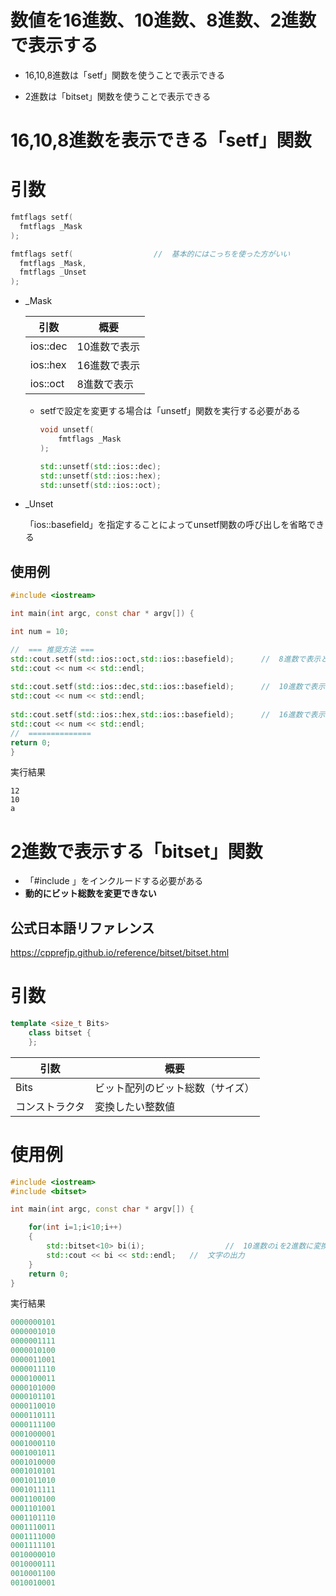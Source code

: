 # 数値を16進数、10進数、8進数、2進数で表示する

- 16,10,8進数は「setf」関数を使うことで表示できる

- 2進数は「bitset」関数を使うことで表示できる

# 16,10,8進数を表示できる「setf」関数

# 引数

```c++
fmtflags setf(
  fmtflags _Mask
);

fmtflags setf(					//	基本的にはこっちを使った方がいい
  fmtflags _Mask,
  fmtflags _Unset
);
```

- _Mask

  | 引数     | 概要         |
  | -------- | ------------ |
  | ios::dec | 10進数で表示 |
  | ios::hex | 16進数で表示 |
  | ios::oct | 8進数で表示  |

  - setfで設定を変更する場合は「unsetf」関数を実行する必要がある

    ```c++
    void unsetf(
    	fmtflags _Mask
    );
    ```

    ```c++
    std::unsetf(std::ios::dec);
    std::unsetf(std::ios::hex);
    std::unsetf(std::ios::oct);
    ```

    

- _Unset

  「ios::basefield」を指定することによってunsetf関数の呼び出しを省略できる

## 使用例

```c++
#include <iostream>

int main(int argc, const char * argv[]) {

int num = 10;

//  === 推奨方法 ===
std::cout.setf(std::ios::oct,std::ios::basefield);      //  8進数で表示とunsetf関数の呼び出しを省略
std::cout << num << std::endl;
    
std::cout.setf(std::ios::dec,std::ios::basefield);      //  10進数で表示とunsetf関数の呼び出しを省略
std::cout << num << std::endl;
    
std::cout.setf(std::ios::hex,std::ios::basefield);      //  16進数で表示とunsetf関数の呼び出しを省略
std::cout << num << std::endl;
//  ==============
return 0;
}

```

実行結果

```
12
10
a
```



# 2進数で表示する「bitset」関数

- 「#include <bitset>」をインクルードする必要がある
- **動的にビット総数を変更できない**

## 公式日本語リファレンス

https://cpprefjp.github.io/reference/bitset/bitset.html

# 引数

```c++
template <size_t Bits>
    class bitset {
    };
```



| 引数           | 概要                             |
| -------------- | -------------------------------- |
| Bits           | ビット配列のビット総数（サイズ） |
| コンストラクタ | 変換したい整数値                 |



# 使用例

```c++
#include <iostream>
#include <bitset>

int main(int argc, const char * argv[]) {

    for(int i=1;i<10;i++)
    {
        std::bitset<10> bi(i);					//	10進数のiを2進数に変換
        std::cout << bi << std::endl;   //  文字の出力
    }
    return 0;
}

```

実行結果

```c++
0000000101
0000001010
0000001111
0000010100
0000011001
0000011110
0000100011
0000101000
0000101101
0000110010
0000110111
0000111100
0001000001
0001000110
0001001011
0001010000
0001010101
0001011010
0001011111
0001100100
0001101001
0001101110
0001110011
0001111000
0001111101
0010000010
0010000111
0010001100
0010010001
```

